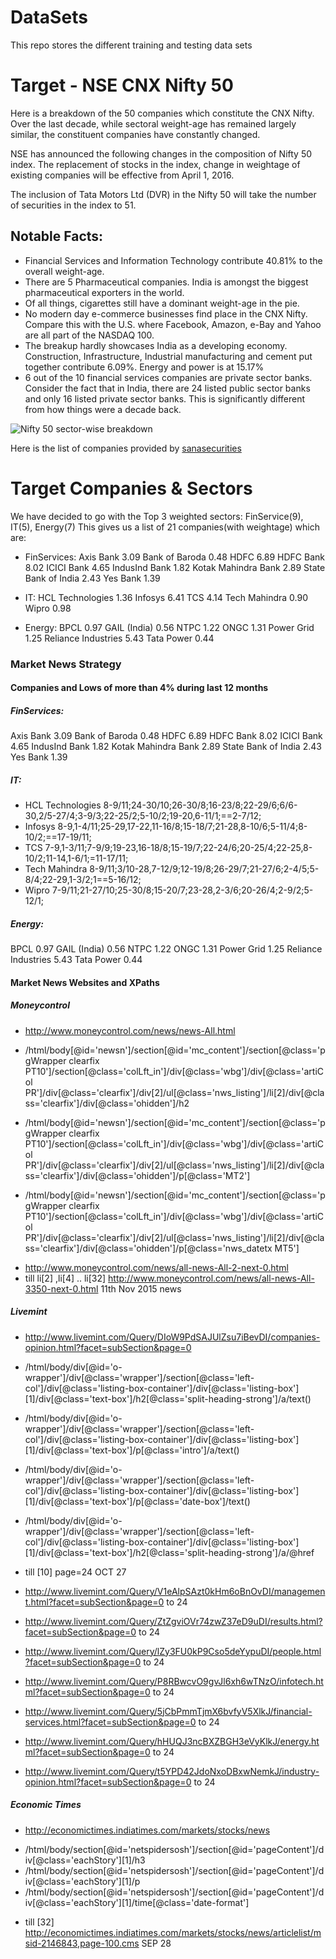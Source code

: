 # DataSets

This repo stores the different training and testing data sets 

# Target - NSE CNX Nifty 50

Here is a breakdown of the 50 companies which constitute the CNX Nifty. Over the last decade, while sectoral weight-age has remained largely similar, the constituent companies have constantly changed.

NSE has announced the following changes in the composition of Nifty 50 index. The replacement of stocks in the index, change in weightage of existing companies will be effective from April 1, 2016.

The inclusion of Tata Motors Ltd (DVR) in the Nifty 50 will take the number of securities in the index to 51.

## Notable Facts:
* Financial Services and Information Technology contribute 40.81% to the overall weight-age.
* There are 5 Pharmaceutical companies. India is amongst the biggest pharmaceutical exporters in the world.
* Of all things,  cigarettes still have a dominant weight-age in the pie.
* No modern day e-commerce businesses find place in the CNX Nifty. Compare this with the U.S. where Facebook, Amazon, e-Bay and Yahoo are all part of the NASDAQ 100.
* The breakup hardly showcases India as a developing economy. Construction, Infrastructure, Industrial manufacturing and cement put together contribute 6.09%. Energy and power is at 15.17%
* 6 out of the 10 financial services companies are private sector banks. Consider the fact that in India, there are 24 listed public sector banks and only 16 listed private sector banks. This is significantly different from how things were a decade back.

![Nifty 50 sector-wise breakdown](http://www.blog.sanasecurities.com/wp-content/uploads/2015/08/nifty-50-companies-weightage.png "Nifty 50 sector-wise breakdown")

Here is the list of companies provided by [sanasecurities](http://www.blog.sanasecurities.com/nifty-50-companies-list-sector-wise-weightage/)

# Target Companies & Sectors
We have decided to go with the Top 3 weighted sectors: FinService(9), IT(5), Energy(7)
This gives us a list of 21 companies(with weightage) which are:

* FinServices: 
  Axis Bank	3.09
  Bank of Baroda	0.48
  HDFC	6.89
  HDFC Bank	8.02
  ICICI Bank	4.65
  IndusInd Bank	1.82
  Kotak Mahindra Bank	2.89
  State Bank of India	2.43
  Yes Bank	1.39

* IT:
  HCL Technologies	1.36
  Infosys	6.41
  TCS	4.14
  Tech Mahindra	0.90
  Wipro	0.98
  
* Energy: 
  BPCL	0.97
  GAIL (India)	0.56
  NTPC	1.22
  ONGC	1.31
  Power Grid	1.25
  Reliance Industries	5.43
  Tata Power	0.44


### Market News Strategy

#### Companies and Lows of more than 4% during last 12 months

##### FinServices: 
  Axis Bank	3.09
  Bank of Baroda	0.48
  HDFC	6.89
  HDFC Bank	8.02
  ICICI Bank	4.65
  IndusInd Bank	1.82
  Kotak Mahindra Bank	2.89
  State Bank of India	2.43
  Yes Bank	1.39

##### IT:
* HCL Technologies 8-9/11;24-30/10;26-30/8;16-23/8;22-29/6;6/6-30,2/5-27/4;3-9/3;22-25/2;5-10/2;19-20,6-11/1;==2-7/12;
* Infosys	8-9,1-4/11;25-29,17-22,11-16/8;15-18/7;21-28,8-10/6;5-11/4;8-10/2;==17-19/11;
* TCS	7-9,1-3/11;7-9/9;19-23,16-18/8;15-19/7;22-24/6;20-25/4;22-25,8-10/2;11-14,1-6/1;=11-17/11;
* Tech Mahindra	8-9/11;3/10-28,7-12/9;12-19/8;26-29/7;21-27/6;2-4/5;5-8/4;22-29,1-3/2;1==5-16/12;
* Wipro	7-9/11;21-27/10;25-30/8;15-20/7;23-28,2-3/6;20-26/4;2-9/2;5-12/1;
  
##### Energy: 
  BPCL	0.97
  GAIL (India)	0.56
  NTPC	1.22
  ONGC	1.31
  Power Grid	1.25
  Reliance Industries	5.43
  Tata Power	0.44

#### Market News Websites and XPaths

##### Moneycontrol

- http://www.moneycontrol.com/news/news-All.html
+ /html/body[@id='newsn']/section[@id='mc_content']/section[@class='pgWrapper clearfix PT10']/section[@class='colLft_in']/div[@class='wbg']/div[@class='artiCol PR']/div[@class='clearfix']/div[2]/ul[@class='nws_listing']/li[2]/div[@class='clearfix']/div[@class='ohidden']/h2

+ /html/body[@id='newsn']/section[@id='mc_content']/section[@class='pgWrapper clearfix PT10']/section[@class='colLft_in']/div[@class='wbg']/div[@class='artiCol PR']/div[@class='clearfix']/div[2]/ul[@class='nws_listing']/li[2]/div[@class='clearfix']/div[@class='ohidden']/p[@class='MT2']

+ /html/body[@id='newsn']/section[@id='mc_content']/section[@class='pgWrapper clearfix PT10']/section[@class='colLft_in']/div[@class='wbg']/div[@class='artiCol PR']/div[@class='clearfix']/div[2]/ul[@class='nws_listing']/li[2]/div[@class='clearfix']/div[@class='ohidden']/p[@class='nws_datetx MT5']

- http://www.moneycontrol.com/news/all-news-All-2-next-0.html
- till li[2] ,li[4] .. li[32] http://www.moneycontrol.com/news/all-news-All-3350-next-0.html 11th Nov 2015 news


##### Livemint

- http://www.livemint.com/Query/DIoW9PdSAJUlZsu7iBevDI/companies-opinion.html?facet=subSection&page=0

- /html/body/div[@id='o-wrapper']/div[@class='wrapper']/section[@class='left-col']/div[@class='listing-box-container']/div[@class='listing-box'][1]/div[@class='text-box']/h2[@class='split-heading-strong']/a/text()
- /html/body/div[@id='o-wrapper']/div[@class='wrapper']/section[@class='left-col']/div[@class='listing-box-container']/div[@class='listing-box'][1]/div[@class='text-box']/p[@class='intro']/a/text()
- /html/body/div[@id='o-wrapper']/div[@class='wrapper']/section[@class='left-col']/div[@class='listing-box-container']/div[@class='listing-box'][1]/div[@class='text-box']/p[@class='date-box']/text()
- /html/body/div[@id='o-wrapper']/div[@class='wrapper']/section[@class='left-col']/div[@class='listing-box-container']/div[@class='listing-box'][1]/div[@class='text-box']/h2[@class='split-heading-strong']/a/@href

- till [10] page=24 OCT 27

- http://www.livemint.com/Query/V1eAlpSAzt0kHm6oBnOvDI/management.html?facet=subSection&page=0 to 24 
- http://www.livemint.com/Query/ZtZgviOVr74zwZ37eD9uDI/results.html?facet=subSection&page=0 to 24
- http://www.livemint.com/Query/lZy3FU0kP9Cso5deYypuDI/people.html?facet=subSection&page=0 to 24
- http://www.livemint.com/Query/P8RBwcvO9gvJl6xh6wTNzO/infotech.html?facet=subSection&page=0 to 24
- http://www.livemint.com/Query/5jCbPmmTjmX6bvfyV5XlkJ/financial-services.html?facet=subSection&page=0 to 24
- http://www.livemint.com/Query/hHUQJ3ncBXZBGH3eVyKlkJ/energy.html?facet=subSection&page=0 to 24
- http://www.livemint.com/Query/t5YPD42JdoNxoDBxwNemkJ/industry-opinion.html?facet=subSection&page=0 to 24

##### Economic Times

- http://economictimes.indiatimes.com/markets/stocks/news

+ /html/body/section[@id='netspidersosh']/section[@id='pageContent']/div[@class='eachStory'][1]/h3
+ /html/body/section[@id='netspidersosh']/section[@id='pageContent']/div[@class='eachStory'][1]/p
+ /html/body/section[@id='netspidersosh']/section[@id='pageContent']/div[@class='eachStory'][1]/time[@class='date-format']

- till [32] http://economictimes.indiatimes.com/markets/stocks/news/articlelist/msid-2146843,page-100.cms SEP 28


